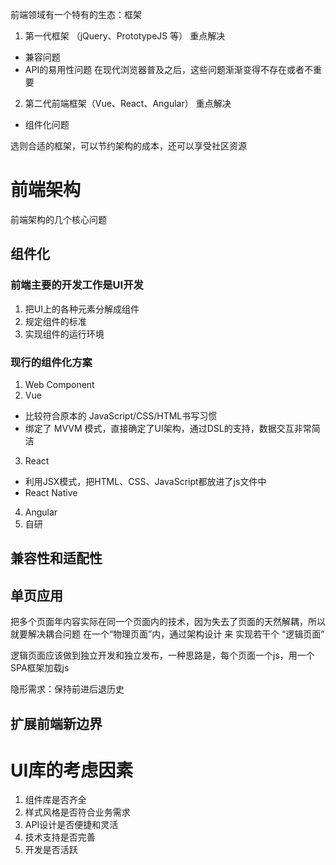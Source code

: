 前端领域有一个特有的生态：框架

1. 第一代框架 （jQuery、PrototypeJS 等）
重点解决
- 兼容问题
- API的易用性问题
在现代浏览器普及之后，这些问题渐渐变得不存在或者不重要
2. 第二代前端框架（Vue、React、Angular）
重点解决
- 组件化问题

选则合适的框架，可以节约架构的成本，还可以享受社区资源

# 前端架构

前端架构的几个核心问题

## 组件化

### 前端主要的开发工作是UI开发
1. 把UI上的各种元素分解成组件
2. 规定组件的标准
3. 实现组件的运行环境

### 现行的组件化方案

1. Web Component
2. Vue
- 比较符合原本的 JavaScript/CSS/HTML书写习惯
- 绑定了 MVVM 模式，直接确定了UI架构，通过DSL的支持，数据交互非常简洁
3. React
- 利用JSX模式，把HTML、CSS、JavaScript都放进了js文件中
- React Native
4. Angular
5. 自研

## 兼容性和适配性

## 单页应用

把多个页面年内容实际在同一个页面内的技术，因为失去了页面的天然解耦，所以就要解决耦合问题
在一个“物理页面”内，通过架构设计 来 实现若干个 “逻辑页面”

逻辑页面应该做到独立开发和独立发布，一种思路是，每个页面一个js，用一个SPA框架加载js

隐形需求：保持前进后退历史

## 扩展前端新边界


# UI库的考虑因素

1. 组件库是否齐全
2. 样式风格是否符合业务需求
3. API设计是否便捷和灵活
4. 技术支持是否完善
5. 开发是否活跃